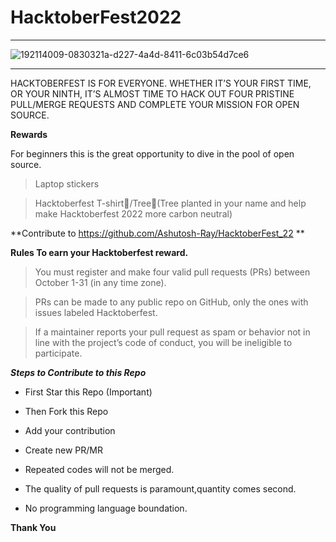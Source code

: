 # HacktoberFest2022

----------------------------------------------------------------------

![192114009-0830321a-d227-4a4d-8411-6c03b54d7ce6](https://user-images.githubusercontent.com/85143283/193421745-be806853-f40c-44f3-9bed-fb083615635b.png)

----------------------------------------------------------------------

HACKTOBERFEST IS FOR EVERYONE. WHETHER IT’S YOUR FIRST TIME, OR YOUR NINTH, IT’S ALMOST TIME TO HACK OUT FOUR PRISTINE PULL/MERGE REQUESTS AND COMPLETE YOUR MISSION FOR OPEN SOURCE.

**Rewards**

For beginners this is the great opportunity to dive in the pool of open source.

>Laptop stickers

>Hacktoberfest T-shirt👕/Tree🌱(Tree planted in your name and help make Hacktoberfest 2022 more carbon neutral)

**Contribute to https://github.com/Ashutosh-Ray/HacktoberFest_22 **

**Rules To earn your Hacktoberfest reward.**

>You must register and make four valid pull requests (PRs) between October 1-31 (in any time zone).

>PRs can be made to any public repo on GitHub, only the ones with issues labeled Hacktoberfest.

>If a maintainer reports your pull request as spam or behavior not in line with the project’s code of conduct, you will be ineligible to participate.

***Steps to Contribute to this Repo***

- First Star this Repo (Important)

- Then Fork this Repo

- Add your contribution

- Create new PR/MR

- Repeated codes will not be merged.

- The quality of pull requests is paramount,quantity comes second.

- No programming language boundation.

**Thank You**
